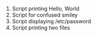 1. Script printing Hello, World
2. Script for confused smiley
3. Script displaying /etc/password
4. Script printing two files
